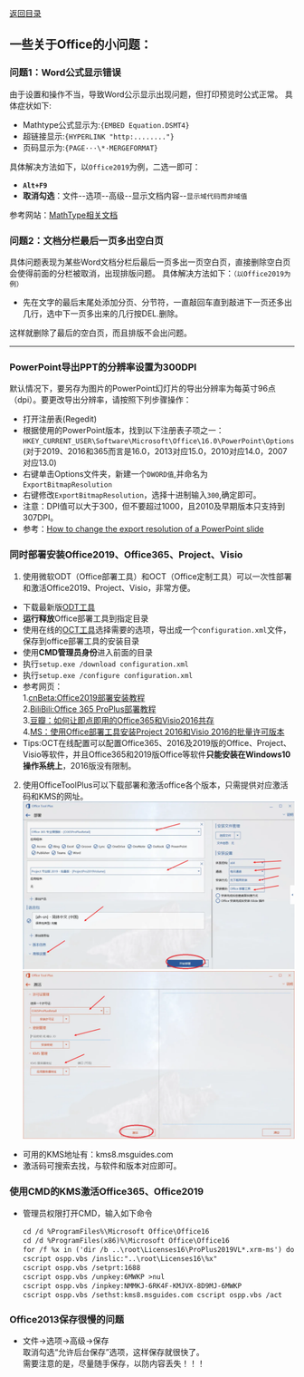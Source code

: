 [返回目录](../../catalogue.md)
## 一些关于Office的小问题：　

### 问题1：Word公式显示错误

由于设置和操作不当，导致Word公示显示出现问题，但打印预览时公式正常。
具体症状如下:
+ Mathtype公式显示为:`{EMBED Equation.DSMT4}`
+ 超链接显示:`{HYPERLINK "http:........"}`
+ 页码显示为:​`{PAGE···\*·MERGEFORMAT}`

具体解决方法如下，以`Office2019`为例，二选一即可：
+ **`Alt+F9`**
+ **取消勾选**：文件--选项--高级--显示文档内容--`显示域代码而非域值` 

参考网站：[MathType相关文档](https://docs.wiris.com/en/mathtype/mathtype_desktop/support_notices/tn73)

### 问题2：文档分栏最后一页多出空白页

具体问题表现为某些Word文档分栏后最后一页多出一页空白页，直接删除空白页会使得前面的分栏被取消，出现排版问题。
具体解决方法如下：`（以Office2019为例）`
+ 先在文字的最后末尾处添加分页、分节符，一直敲回车直到敲进下一页还多出几行，选中下一页多出来的几行按DEL.删除。
  
这样就删除了最后的空白页，而且排版不会出问题。  

--------

### PowerPoint导出PPT的分辨率设置为300DPI
默认情况下，要另存为图片的PowerPoint幻灯片的导出分辨率为每英寸96点（dpi）。要更改导出分辨率，请按照下列步骤操作：
+ 打开注册表(Regedit)  
+ 根据使用的PowerPoint版本，找到以下注册表子项之一：  
`HKEY_CURRENT_USER\Software\Microsoft\Office\16.0\PowerPoint\Options`  
(对于2019、2016和365而言是16.0，2013对应15.0，2010对应14.0，2007对应13.0)  
+ 右键单击Options文件夹，新建一个`DWORD值`,并命名为`ExportBitmapResolution`  
+ 右键修改`ExportBitmapResolution`，选择十进制输入`300`,确定即可。
+ 注意：DPI值可以大于300，但不要超过1000，且2010及早期版本只支持到307DPI。
+ 参考：[How to change the export resolution of a PowerPoint slide](https://docs.microsoft.com/en-us/office/troubleshoot/powerpoint/change-export-slide-resolution) 

### 同时部署安装Office2019、Office365、Project、Visio
1. 使用微软ODT（Office部署工具）和OCT（Office定制工具）可以一次性部署和激活Office2019、Project、Visio，非常方便。
+ 下载最新版[ODT工具](https://www.microsoft.com/en-us/download/details.aspx?id=49117)
+ **运行释放**Office部署工具到指定目录
+ 使用在线的[OCT工具](https://config.office.com/deploymentsettings)选择需要的选项，导出成一个`configuration.xml`文件，保存到office部署工具的安装目录
+ 使用**CMD管理员身份**进入前面的目录
+ 执行`setup.exe /download configuration.xml`
+ 执行`setup.exe /configure configuration.xml`  
+ 参考网页：  
  1.[cnBeta:Office2019部署安装教程](https://www.cnbeta.com/articles/tech/787967.htm)  
  2.[BiliBili:Office 365 ProPlus部署教程](https://www.bilibili.com/read/cv822998/)  
  3.[豆瓣：如何让即点即用的Office365和Visio2016共存](https://www.douban.com/note/698508220/)  
  4.[MS：使用Office部署工具安装Project 2016和Visio 2016的批量许可版本](https://docs.microsoft.com/zh-cn/DeployOffice/use-the-office-deployment-tool-to-install-volume-licensed-editions-of-visio-2016?redirectSourcePath=%252fzh-cn%252farticle%252f%25e4%25bd%25bf%25e7%2594%25a8-Office-%25e9%2583%25a8%25e7%25bd%25b2%25e5%25b7%25a5%25e5%2585%25b7%25e5%25ae%2589%25e8%25a3%2585-Visio-2016-%25e5%2592%258c-Project-2016-%25e7%259a%2584%25e6%2589%25b9%25e9%2587%258f%25e8%25ae%25b8%25e5%258f%25af%25e7%2589%2588%25e6%259c%25ac-82691bd7-a3d5-47ca-8d8a-0ee43ec2c01f) 
+ Tips:OCT在线配置可以配置Office365、2016及2019版的Office、Project、Visio等软件，并且Office365和2019版Office等软件**只能安装在Windows10操作系统上**，2016版没有限制。  

2. 使用OfficeToolPlus可以下载部署和激活office各个版本，只需提供对应激活码和KMS的网址。
   ![](/images/OTP-1.webp)
   ![](/images/OTP-2.webp)
+ 可用的KMS地址有：kms8.msguides.com 
+ 激活码可搜索去找，与软件和版本对应即可。   
 

### 使用CMD的KMS激活Office365、Office2019

+ 管理员权限打开CMD，输入如下命令
  ```
  cd /d %ProgramFiles%\Microsoft Office\Office16 
  cd /d %ProgramFiles(x86)%\Microsoft Office\Office16 
  for /f %x in ('dir /b ..\root\Licenses16\ProPlus2019VL*.xrm-ms') do 
  cscript ospp.vbs /inslic:"..\root\Licenses16\%x" 
  cscript ospp.vbs /setprt:1688 
  cscript ospp.vbs /unpkey:6MWKP >nul 
  cscript ospp.vbs /inpkey:NMMKJ-6RK4F-KMJVX-8D9MJ-6MWKP 
  cscript ospp.vbs /sethst:kms8.msguides.com cscript ospp.vbs /act
  ```

### Office2013保存很慢的问题
+ 文件->选项->高级->保存  
取消勾选“允许后台保存”选项，这样保存就很快了。  
需要注意的是，尽量随手保存，以防内容丢失！！！